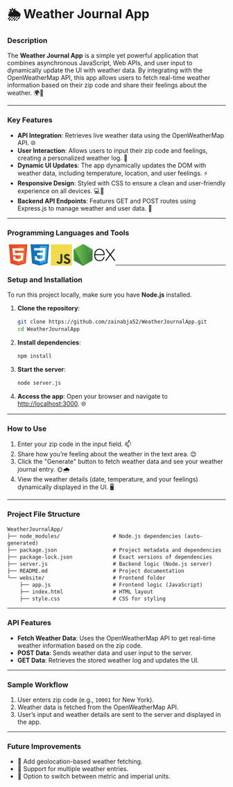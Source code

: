 # 🌦️ Weather Journal App

### **Description**
The **Weather Journal App** is a simple yet powerful application that combines asynchronous JavaScript, Web APIs, and user input to dynamically update the UI with weather data. By integrating with the OpenWeatherMap API, this app allows users to fetch real-time weather information based on their zip code and share their feelings about the weather. 🌍🌈

---

### **Key Features**
- **API Integration**: Retrieves live weather data using the OpenWeatherMap API. 🌐
- **User Interaction**: Allows users to input their zip code and feelings, creating a personalized weather log. 📝
- **Dynamic UI Updates**: The app dynamically updates the DOM with weather data, including temperature, location, and user feelings. ⚡
- **Responsive Design**: Styled with CSS to ensure a clean and user-friendly experience on all devices. 💻📱
- **Backend API Endpoints**: Features GET and POST routes using Express.js to manage weather and user data. 🚀

---

### **Programming Languages and Tools**

<img align="left" alt="HTML5" width="50px" src="https://raw.githubusercontent.com/devicons/devicon/master/icons/html5/html5-original.svg" />
<img align="left" alt="CSS3" width="50px" src="https://raw.githubusercontent.com/devicons/devicon/master/icons/css3/css3-original.svg" />
<img align="left" alt="JavaScript" width="50px" src="https://raw.githubusercontent.com/devicons/devicon/master/icons/javascript/javascript-original.svg" />
<img align="left" alt="Node.js" width="50px" src="https://raw.githubusercontent.com/devicons/devicon/master/icons/nodejs/nodejs-original.svg" />
<img align="left" alt="Express" width="50px" src="https://raw.githubusercontent.com/devicons/devicon/master/icons/express/express-original.svg" /><br><br>

---

### **Setup and Installation**
To run this project locally, make sure you have **Node.js** installed.

1. **Clone the repository**:
   ```bash
   git clone https://github.com/zainabja52/WeatherJournalApp.git
   cd WeatherJournalApp
   ```

2. **Install dependencies**:
   ```bash
   npm install
   ```

3. **Start the server**:
   ```bash
   node server.js
   ```

4. **Access the app**:
   Open your browser and navigate to [http://localhost:3000](http://localhost:3000). 🌐

---

### **How to Use**
1. Enter your zip code in the input field. 📫
2. Share how you’re feeling about the weather in the text area. 😊
3. Click the "Generate" button to fetch weather data and see your weather journal entry. 🌞🌧️
4. View the weather details (date, temperature, and your feelings) dynamically displayed in the UI. 🖥️

---

### **Project File Structure**
```
WeatherJournalApp/
├── node_modules/                 # Node.js dependencies (auto-generated)
├── package.json                  # Project metadata and dependencies
├── package-lock.json             # Exact versions of dependencies
├── server.js                     # Backend logic (Node.js server)
├── README.md                     # Project documentation
└── website/                      # Frontend folder
    ├── app.js                    # Frontend logic (JavaScript)
    ├── index.html                # HTML layout
    ├── style.css                 # CSS for styling
```

---

### **API Features**
- **Fetch Weather Data**: Uses the OpenWeatherMap API to get real-time weather information based on the zip code.
- **POST Data**: Sends weather data and user input to the server.
- **GET Data**: Retrieves the stored weather log and updates the UI.

---

### **Sample Workflow**
1. User enters zip code (e.g., `10001` for New York).  
2. Weather data is fetched from the OpenWeatherMap API.  
3. User’s input and weather details are sent to the server and displayed in the app.

---

### **Future Improvements**
- 🌟 Add geolocation-based weather fetching.  
- 🌟 Support for multiple weather entries.  
- 🌟 Option to switch between metric and imperial units.
